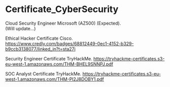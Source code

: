 # Certificate_CyberSecurity

Cloud Security Engineer Microsoft (AZ500) (Expected).                 
(Will update...) 

Ethical Hacker Certificate Cisco. 
https://www.credly.com/badges/68812449-0ec1-4152-b329-b9ccb3138077/linked_in?t=sta27i

Security Engineer Certificate TryHackMe. 
https://tryhackme-certificates.s3-eu-west-1.amazonaws.com/THM-BHEL9SNNPJ.pdf

SOC Analyst Certificate TryHackMe.
https://tryhackme-certificates.s3-eu-west-1.amazonaws.com/THM-PI2J8DOBY1.pdf 
